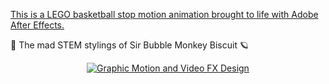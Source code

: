 [This is a LEGO basketball stop motion animation brought to life with Adobe After Effects.](https://neodigm.github.io/ek_after_effects_video/ek_basketball.mp4)

🌴 The mad STEM stylings of Sir Bubble Monkey Biscuit 🪐

<p align="center">
  <a target="_blank" href="https://neodigm.github.io/ek_after_effects_video/ek_basketball.mp4">
  <img src="https://neodigm.github.io/ek_after_effects_video/ek_after_fx_basketball_lego.webp" title="Graphic Motion and Video FX Design">
  </a>
</p>
